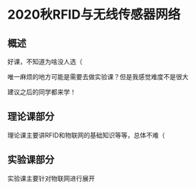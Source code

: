 # 2020秋RFID与无线传感器网络

## 概述
好课，不知道为啥没人选（

唯一麻烦的地方可能是需要去做实验课？但是我感觉难度不是很大

建议之后的同学都来学！

## 理论课部分
理论课主要讲RFID和物联网的基础知识等等，总体不难（


## 实验课部分
实验课主要针对物联网进行展开


